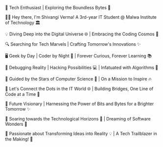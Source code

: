 🚀 Tech Enthusiast | Exploring the Boundless Bytes 🌌

👩‍💻 Hey there, I'm Shivangi Verma! A 3rd-year IT Student @ Malwa Institute of Technology 🏛️

💡 Diving Deep into the Digital Universe 🌐 | Embracing the Coding Cosmos 🌌

🔍 Searching for Tech Marvels | Crafting Tomorrow's Innovations ✨

🖥️ Geek by Day | Coder by Night 🌙 | Forever Curious, Forever Learning 📚

🔧 Debugging Reality | Hacking Possibilities 💻 | Infatuated with Algorithms 🧠

🌟 Guided by the Stars of Computer Science 🌠 | On a Mission to Inspire 🔥

🤝 Let's Connect the Dots in the IT World 🌐 | Building Bridges, One Line of Code at a Time 🌉

🔮 Future Visionary | Harnessing the Power of Bits and Bytes for a Brighter Tomorrow ✨

🚀 Soaring towards the Technological Horizons 🚀 | Dreaming of Software Wonders 🏰

🎯 Passionate about Transforming Ideas into Reality 💡 | A Tech Trailblazer in the Making! 🚀
